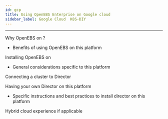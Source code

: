 ```yaml
---
id: gcp
title: Using OpenEBS Enterprise on Google cloud
sidebar_label: Google Cloud  K8S-DIY
---
```


------



Why OpenEBS on <this platform> ?

- Benefits of using OpenEBS on this platform

Installing OpenEBS on <this platform>

- General considerations specific to this platform

Connecting a cluster to Director



Having your own Director on this platform

-  Specific instructions and best practices to install director on this platform



Hybrid cloud experience if applicable